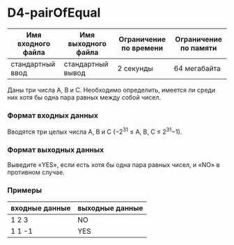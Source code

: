 # D4-pairOfEqual

|Имя входного файла|Имя выходного файла|Ограничение по времени|Ограничение по памяти|
|-|-|-|-|
|стандартный ввод|стандартный вывод|2 секунды|64 мегабайта|

Даны три числа A, B и C. Необходимо определить, имеется ли среди них хотя бы одна пара равных между собой чисел.
### Формат входных данных
Вводятся три целых числа A, B и C (−2<sup>31</sup> ≤ A, B, C ≤ 2<sup>31</sup>−1).
### Формат выходных данных
Выведите «YES», если есть хотя бы одна пара равных чисел, и «NO» в противном случае.
### Примеры
|входные данные|выходные данные|
|-|-|
|1 2 3|NO|
|1 1 -1|YES|
